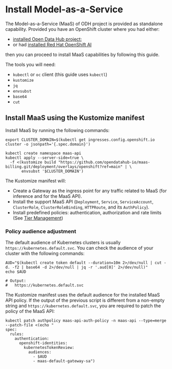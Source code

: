 # Install Model-as-a-Service

The Model-as-a-Service (MaaS) of ODH project is provided as standalone capability. 
Provided you have an OpenShift cluster where you had either:

* [installed Open Data Hub project](odh-setup.md);
* or had [installed Red Hat OpenShift AI](rhoai-setup.md)

then you can proceed to install MaaS capabilities by following this guide.

The tools you will need:

* `kubectl` or `oc` client (this guide uses `kubectl`)
* `kustomize`
* `jq`
* `envsubst`
* `base64`
* `cut`
  
## Install MaaS using the Kustomize manifest

Install MaaS by running the following commands:

```shell
export CLUSTER_DOMAIN=$(kubectl get ingresses.config.openshift.io cluster -o jsonpath='{.spec.domain}')

kubectl create namespace maas-api
kubectl apply --server-side=true \
  -f <(kustomize build "https://github.com/opendatahub-io/maas-billing.git/deployment/overlays/openshift?ref=main" | \
       envsubst '$CLUSTER_DOMAIN')
```

The Kustomize manifest will:

* Create a Gateway as the ingress point for any traffic related to MaaS (for inference 
  and for the MaaS API).
* Install the support MaaS API (`Deployment`, `Service`, `ServiceAccount`, 
  `ClusterRole`, `ClusterRoleBinding`, `HTTPRoute`, and its `AuthPolicy`).
* Install predefined policies: authentication, authorization and rate limits (See 
  [Tier Management](../configuration-and-management/tier-overview.md))

### Policy audience adjustment

The default audience of Kubernetes clusters is usually `https://kubernetes.default.svc`.
You can check the audience of your cluster with the following commands:

```shell
AUD="$(kubectl create token default --duration=10m 2>/dev/null | cut -d. -f2 | base64 -d 2>/dev/null | jq -r '.aud[0]' 2>/dev/null)"
echo $AUD

# Output:
#   https://kubernetes.default.svc
```

The Kustomize manifest uses the default audience for the installed MaaS API policy. If 
the output of the previous script is different from a non-empty string and 
`https://kubernetes.default.svc`, you are required to patch the policy of the MaaS API:

```shell
kubectl patch authpolicy maas-api-auth-policy -n maas-api --type=merge --patch-file <(echo "  
spec:
  rules:
    authentication:
      openshift-identities:
        kubernetesTokenReview:
          audiences:
            - $AUD
            - maas-default-gateway-sa")
```
